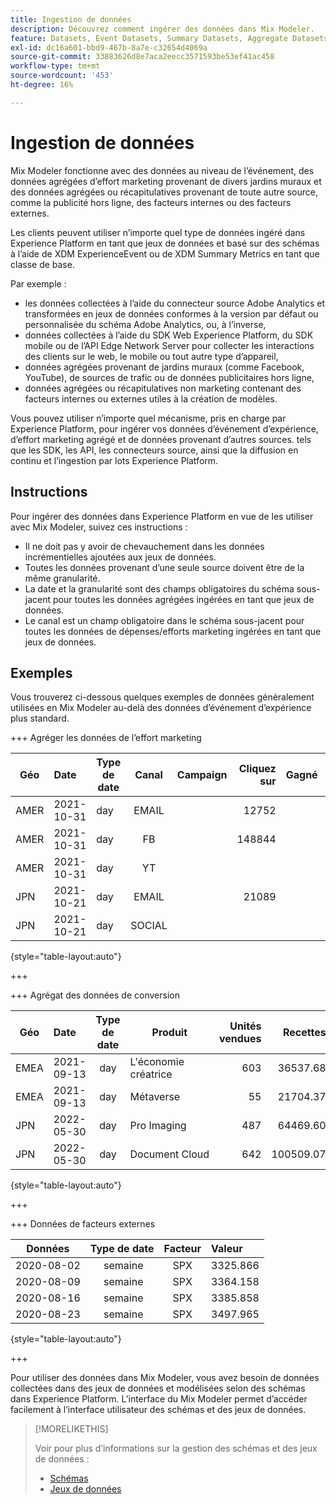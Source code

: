 ```yaml
---
title: Ingestion de données
description: Découvrez comment ingérer des données dans Mix Modeler.
feature: Datasets, Event Datasets, Summary Datasets, Aggregate Datasets
exl-id: dc16a601-bbd9-467b-8a7e-c32654d4069a
source-git-commit: 33883626d8e7aca2eecc3571593be53ef41ac458
workflow-type: tm+mt
source-wordcount: '453'
ht-degree: 16%

---
```


# Ingestion de données

Mix Modeler fonctionne avec des données au niveau de l’événement, des données agrégées d’effort marketing provenant de divers jardins muraux et des données agrégées ou récapitulatives provenant de toute autre source, comme la publicité hors ligne, des facteurs internes ou des facteurs externes.

Les clients peuvent utiliser n’importe quel type de données ingéré dans Experience Platform en tant que jeux de données et basé sur des schémas à l’aide de XDM ExperienceEvent ou de XDM Summary Metrics en tant que classe de base.

Par exemple :

* les données collectées à l’aide du connecteur source Adobe Analytics et transformées en jeux de données conformes à la version par défaut ou personnalisée du schéma Adobe Analytics, ou, à l’inverse,
* données collectées à l’aide du SDK Web Experience Platform, du SDK mobile ou de l’API Edge Network Server pour collecter les interactions des clients sur le web, le mobile ou tout autre type d’appareil,
* données agrégées provenant de jardins muraux (comme Facebook, YouTube), de sources de trafic ou de données publicitaires hors ligne,
* données agrégées ou récapitulatives non marketing contenant des facteurs internes ou externes utiles à la création de modèles.

Vous pouvez utiliser n’importe quel mécanisme, pris en charge par Experience Platform, pour ingérer vos données d’événement d’expérience, d’effort marketing agrégé et de données provenant d’autres sources. tels que les SDK, les API, les connecteurs source, ainsi que la diffusion en continu et l’ingestion par lots Experience Platform.


## Instructions

Pour ingérer des données dans Experience Platform en vue de les utiliser avec Mix Modeler, suivez ces instructions :

* Il ne doit pas y avoir de chevauchement dans les données incrémentielles ajoutées aux jeux de données.
* Toutes les données provenant d’une seule source doivent être de la même granularité.
* La date et la granularité sont des champs obligatoires du schéma sous-jacent pour toutes les données agrégées ingérées en tant que jeux de données.
* Le canal est un champ obligatoire dans le schéma sous-jacent pour toutes les données de dépenses/efforts marketing ingérées en tant que jeux de données.


## Exemples

Vous trouverez ci-dessous quelques exemples de données généralement utilisées en Mix Modeler au-delà des données d’événement d’expérience plus standard.

+++ Agréger les données de l’effort marketing

| Géo | Date | Type de date | Canal | Campaign | Cliquez sur | Gagné | Engagement | Impression | Ouvrir | Détenu | Envoyés |
|---|:--|---|:---:|---|--:|---|--:|---|---|---|--:|
| AMER | 2021-10-31 | day | EMAIL | | 12752 | | | | | | 1132945 |
| AMER | 2021-10-31 | day | FB | | 148844 | | | | | | |
| AMER | 2021-10-31 | day | YT | | | | 2314452 | | | | |
| JPN | 2021-10-21 | day | EMAIL | | 21089 | | | | | | 3283626 |
| JPN | 2021-10-21 | day | SOCIAL | | | | 621 | | | | |

{style="table-layout:auto"}

+++

+++ Agrégat des données de conversion

| Géo | Date | Type de date | Produit | Unités vendues | Recettes |
|---|:---|:---:|---|--:|--:|
| EMEA | 2021-09-13 | day | L&#39;économie créatrice | 603 | 36537.68 |
| EMEA | 2021-09-13 | day | Métaverse | 55 | 21704.37 |
| JPN | 2022-05-30 | day | Pro Imaging | 487 | 64469.60 |
| JPN | 2022-05-30 | day | Document Cloud | 642 | 100509.07 |

{style="table-layout:auto"}

+++

+++ Données de facteurs externes

| Données | Type de date | Facteur | Valeur |
|---|:---:|:---:|:---|
| 2020-08-02 |  semaine | SPX | 3325.866 |
| 2020-08-09 |  semaine | SPX | 3364.158 |
| 2020-08-16 |  semaine | SPX | 3385.858 |
| 2020-08-23 |  semaine | SPX | 3497.965 |

{style="table-layout:auto"}

+++

Pour utiliser des données dans Mix Modeler, vous avez besoin de données collectées dans des jeux de données et modélisées selon des schémas dans Experience Platform. L’interface du Mix Modeler permet d’accéder facilement à l’interface utilisateur des schémas et des jeux de données.


>[!MORELIKETHIS]
>
>Voir pour plus d’informations sur la gestion des schémas et des jeux de données :
>
>* [Schémas](schemas.md)
>* [Jeux de données](datasets.md)
